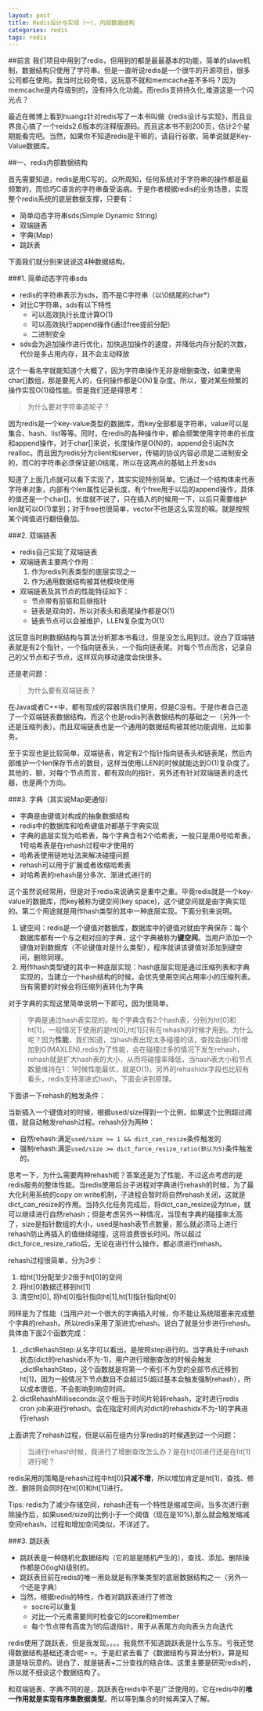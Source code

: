 ```yaml
---
layout: post
title: Redis设计与实现（一）、内部数据结构
categories: redis
tags: redis
---
```


##前言
我们项目中用到了redis，但用到的都是最最基本的功能，简单的slave机制，数据结构只使用了字符串。但是一直听说redis是一个很牛的开源项目，很多公司都在使用。我当时比较奇怪，这玩意不就和memcache差不多吗？因为memcache是内存级别的，没有持久化功能。而redis支持持久化,难道这是一个闪光点？

最近在微博上看到huangz针对redis写了一本书叫做《redis设计与实现》，而且业界良心搞了一个reids2.6版本的注释版源码。而且这本书不到200页，估计2个星期能看完吧。当然，如果你不知道redis是干嘛的，请自行谷歌，简单说就是Key-Value数据库。

##一、redis内部数据结构

首先需要知道，redis是用C写的。众所周知，任何系统对于字符串的操作都是最频繁的，而恰巧C语言的字符串备受诟病。于是作者根据redis的业务场景，实现整个redis系统的底层数据支撑，只要有：

* 简单动态字符串sds(Simple Dynamic String)
* 双端链表
* 字典(Map)
* 跳跃表

下面我们就分别来说说这4种数据结构。

###1. 简单动态字符串sds

* redis的字符串表示为sds，而不是C字符串（以\0结尾的char*）
* 对比C字符串，sds有以下特性
	* 可以高效执行长度计算O(1)
	* 可以高效执行append操作(通过free提前分配）
	* 二进制安全
* sds会为追加操作进行优化，加快追加操作的速度，并降低内存分配的次数，代价是多占用内存，且不会主动释放

这个一看名字就能知道个大概了，因为字符串操作无非是增删查改，如果使用char[]数组，那是要死人的，任何操作都是O(N)复杂度。所以，要对某些频繁的操作实现O(1)级性能。但是我们还是得思考：

> 为什么要对字符串造轮子？

因为redis是一个key-value类型的数据库，而key全部都是字符串，value可以是集合、hash、list等等。同时，在redis的各种操作中，都会频繁使用字符串的长度和append操作，对于char[]来说，长度操作是O(N)的，append会引起N次realloc。而且因为redis分为client和server，传输的协议内容必须是二进制安全的，而C的字符串必须保证是\0结尾，所以在这两点的基础上开发sds

知道了上面几点就可以看下实现了，其实实现特别简单。它通过一个结构体来代表字符串对象，内部有个len属性记录长度，有个free用于以后的append操作，具体的值还是一个char[]。长度就不说了，只在插入的时候用一下，以后只需要维护len就可以O(1)拿到；对于free也很简单，vector不也是这么实现的嘛。就是按照某个阈值进行翻倍叠加。

###2. 双端链表

* redis自己实现了双端链表
* 双端链表主要两个作用：
	1. 作为redis列表类型的底层实现之一
	2. 作为通用数据结构被其他模块使用
* 双端链表及其节点的性能特征如下：
	* 节点带有前驱和后继指针
	* 链表是双向的，所以对表头和表尾操作都是O(1)
	* 链表节点可以会被维护，LLEN复杂度为O(1)

这玩意当时刷数据结构与算法分析那本书看过，但是没怎么用到过。说白了双端链表就是有2个指针，一个指向链表头，一个指向链表尾。对每个节点而言，记录自己的父节点和子节点，这样双向移动速度会快很多。

还是老问题：

> 为什么要有双端链表？

在Java或者C++中，都有现成的容器供我们使用，但是C没有。于是作者自己造了一个双端链表数据结构。而这个也是redis列表数据结构的基础之一（另外一个还是压缩列表）。而且双端链表也是一个通用的数据结构被其他功能调用，比如事务。

至于实现也是比较简单，双端链表，肯定有2个指针指向链表头和链表尾，然后内部维护一个len保存节点的数目，这样当使用LLEN的时候就能达到O(1)复杂度了。其他的，额，对每个节点而言，都有双向的指针，另外还有针对双端链表的迭代器，也是两个方向。

###3. 字典（其实说Map更通俗）

* 字典是由键值对构成的抽象数据结构
* redis中的数据库和哈希键值对都基于字典实现
* 字典的底层实现为哈希表，每个字典含有2个哈希表，一般只是用0号哈希表，1号哈希表是在rehash过程中才使用的
* 哈希表使用链地址法来解决碰撞问题
* rehash可以用于扩展或者收缩哈希表
* 对哈希表的rehash是分多次、渐进式进行的

这个虽然说经常用，但是对于redis来说确实是重中之重。毕竟redis就是一个key-value的数据库，而key被称为键空间(key space)，这个键空间就是由字典实现的。第二个用途就是用作hash类型的其中一种底层实现。下面分别来说明。

1. 键空间：redis是一个键值对数据库，数据库中的键值对就由字典保存：每个数据库都有一个与之相对应的字典，这个字典被称为**键空间**。当用户添加一个键值对到数据库（不论键值对是什么类型），程序就讲该键值对添加到键空间，删除同理。
2. 用作hash类型键的其中一种底层实现：hash底层实现是通过压缩列表和字典实现的，当建立一个hash结构的时候，会优先使用空间占用率小的压缩列表。当有需要的时候会将压缩列表转化为字典

对于字典的实现这里简单说明一下即可，因为很简单。

> 字典是通过hash表实现的。每个字典含有2个hash表，分别为ht[0]和ht[1]，一般情况下使用的是ht[0],ht[1]只有在rehash的时候才用到。为什么呢？因为**性能**，我们知道，当hash表出现太多碰撞的话，查找会由O(1)增加到O(MAXLEN),redis为了性能，会在碰撞过多的情况下发生rehash，rehash就是扩大hash表的大小，从而将碰撞率降低，当hash表大小和节点数量维持在1：1时候性能最优，就是O(1)。另外的rehashidx字段也比较有看头，redis支持渐进式hash，下面会讲到原理。

下面讲一下rehash的触发条件：

当新插入一个键值对的时候，根据used/size得到一个比例，如果这个比例超过阈值，就自动触发rehash过程。rehash分为两种：

* 自然rehash:满足```used/size >= 1 && dict_can_resize```条件触发的
* 强制rehash:满足```used/size >= dict_force_resize_ratio(默认为5)```条件触发的。

思考一下，为什么需要两种rehash呢？答案还是为了性能，不过这点考虑的是redis服务的整体性能。当redis使用后台子进程对字典进行rehash的时候，为了最大化利用系统的copy on write机制，子进程会暂时将自然rehash关闭，这就是dict_can_resize的作用。当持久化任务完成后，将dict_can_resize设为true，就可以继续进行自然rehash；但是考虑另外一种情况，当现有字典的碰撞率太高了，size是指针数组的大小，used是hash表节点数量，那么就必须马上进行rehash防止再插入的值继续碰撞，这将浪费很长时间。所以超过dict_force_resize_ratio后，无论在进行什么操作，都必须进行rehash。

rehash过程很简单，分为3步：

1. 给ht[1]分配至少2倍于ht[0]的空间
2. 将ht[0]数据迁移到ht[1]
3. 清空ht[0], 将ht[0]指针指向ht[1],ht[1]指针指向ht[0]

同样是为了性能（当用户对一个很大的字典插入时候，你不能让系统阻塞来完成整个字典的rehash。所以redis采用了渐进式rehash。说白了就是分步进行rehash。具体由下面2个函数完成：

1. _dictRehashStep:从名字可以看出，是按照step进行的。当字典处于rehash状态(dict的rehashidx不为-1)，用户进行增删查改的时候会触发_dictRehashStep，这个函数就是将第一个索引不为空的全部节点迁移到ht[1]，因为一般情况下节点数目不会超过5(超过基本会触发强制rehash），所以成本很低，不会影响到响应时间。
2. dictRehashMilliseconds:这个相当于时间片轮转rehash，定时进行redis cron job来进行rehash。会在指定时间内对dict的rehashidx不为-1的字典进行rehash

上面讲完了rehash过程，但是以前在组内分享redis的时候遇到过一个问题：

> 当进行rehash时候，我进行了增删查改怎么办？是在ht[0]进行还是在ht[1]进行呢？

redis采用的策略是rehash过程中ht[0]**只减不增**，所以增加肯定是ht[1]，查找、修改、删除则会同时在ht[0]和ht[1]进行。


Tips: redis为了减少存储空间，rehash还有一个特性是缩减空间，当多次进行删除操作后，如果used/size的比例小于一个阈值（现在是10%),那么就会触发缩减空间rehash，过程和增加空间类似，不详述了。

###3. 跳跃表

* 跳跃表是一种随机化数据结构（它的层是随机产生的），查找、添加、删除操作都是O(logN)级别的。
* 跳跃表目前在redis的唯一用处就是有序集类型的底层数据结构之一（另外一个还是字典）
* 当然，根据redis的特性，作者对跳跃表进行了修改
	* socre可以重复
	* 对比一个元素需要同时检查它的score和member
	* 每个节点带有高度为1的后退指针，用于从表尾方向向表头方向迭代

redis使用了跳跃表，但是我发现。。。。我竟然不知道跳跃表是什么东东。亏我还觉得数据结构基础还凑合呢= =。于是赶紧去看了《数据结构与算法分析》，算是知道是啥玩意的。说白了，就是链表+二分查找的结合体。这里主要是研究redis的，所以就不细谈这个数据结构了。

和双端链表、字典不同的是，跳跃表在reids中不是广泛使用的，它在redis中的**唯一作用就是实现有序集数据类型**。所以等到集合的时候再深入了解。
